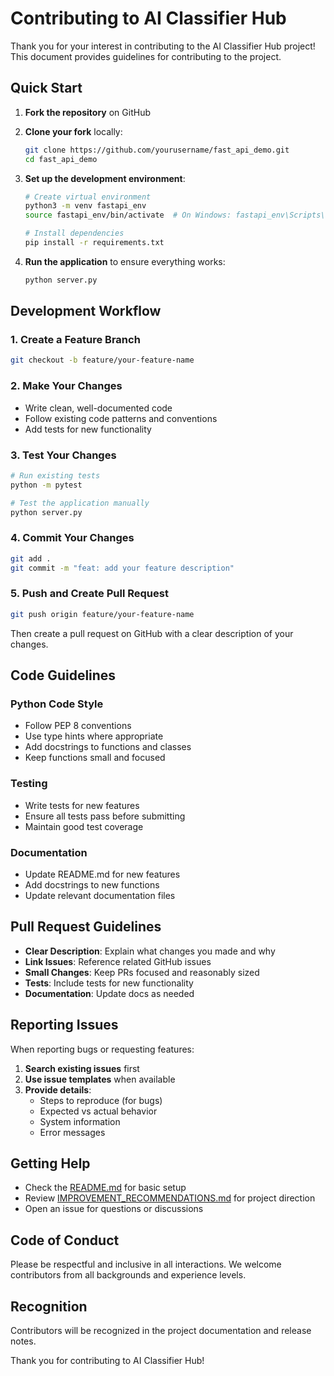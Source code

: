 # Contributing to AI Classifier Hub

Thank you for your interest in contributing to the AI Classifier Hub project! This document provides guidelines for contributing to the project.

## Quick Start

1. **Fork the repository** on GitHub
2. **Clone your fork** locally:
   ```bash
   git clone https://github.com/yourusername/fast_api_demo.git
   cd fast_api_demo
   ```

3. **Set up the development environment**:
   ```bash
   # Create virtual environment
   python3 -m venv fastapi_env
   source fastapi_env/bin/activate  # On Windows: fastapi_env\Scripts\activate
   
   # Install dependencies
   pip install -r requirements.txt
   ```

4. **Run the application** to ensure everything works:
   ```bash
   python server.py
   ```

## Development Workflow

### 1. Create a Feature Branch
```bash
git checkout -b feature/your-feature-name
```

### 2. Make Your Changes
- Write clean, well-documented code
- Follow existing code patterns and conventions
- Add tests for new functionality

### 3. Test Your Changes
```bash
# Run existing tests
python -m pytest

# Test the application manually
python server.py
```

### 4. Commit Your Changes
```bash
git add .
git commit -m "feat: add your feature description"
```

### 5. Push and Create Pull Request
```bash
git push origin feature/your-feature-name
```

Then create a pull request on GitHub with a clear description of your changes.

## Code Guidelines

### Python Code Style
- Follow PEP 8 conventions
- Use type hints where appropriate
- Add docstrings to functions and classes
- Keep functions small and focused

### Testing
- Write tests for new features
- Ensure all tests pass before submitting
- Maintain good test coverage

### Documentation
- Update README.md for new features
- Add docstrings to new functions
- Update relevant documentation files

## Pull Request Guidelines

- **Clear Description**: Explain what changes you made and why
- **Link Issues**: Reference related GitHub issues
- **Small Changes**: Keep PRs focused and reasonably sized
- **Tests**: Include tests for new functionality
- **Documentation**: Update docs as needed

## Reporting Issues

When reporting bugs or requesting features:

1. **Search existing issues** first
2. **Use issue templates** when available
3. **Provide details**:
   - Steps to reproduce (for bugs)
   - Expected vs actual behavior
   - System information
   - Error messages

## Getting Help

- Check the [README.md](README.md) for basic setup
- Review [IMPROVEMENT_RECOMMENDATIONS.md](IMPROVEMENT_RECOMMENDATIONS.md) for project direction
- Open an issue for questions or discussions

## Code of Conduct

Please be respectful and inclusive in all interactions. We welcome contributors from all backgrounds and experience levels.

## Recognition

Contributors will be recognized in the project documentation and release notes.

Thank you for contributing to AI Classifier Hub!